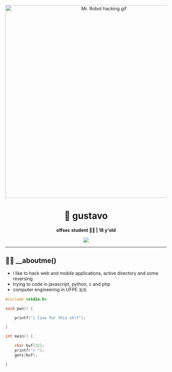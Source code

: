 <p align="center">
  <img src="https://media0.giphy.com/media/v1.Y2lkPTc5MGI3NjExY2FsYjMxMmptdTl3cTNmYXJrZnRyNHk0bHVwdWV6dnBncTJ5Y2RzNCZlcD12MV9pbnRlcm5hbF9naWZfYnlfaWQmY3Q9Zw/l41lXGxBwXYFcJoJ2/giphy.gif" width="600px" alt="Mr. Robot hacking gif"/>
</p>

<h1 align="center">👾 gustavo</h1>

<p align="center">
  <b>offsec student 👨‍💻 | 18 y'old</b>
</p>

<p align="center">
  <img src="https://img.shields.io/badge/status-hacking%20the%20planet-red?style=flat-square&logo=gnu-bash&logoColor=white" />
</p>

---

## 🐱‍👤 __aboutme()

- i like to hack web and mobile applications, active directory and some reversing
- trying to code in javascript, python, c and php
- computer engineering in UFPE 🇧🇷 



```c
#include <stdio.h>

void pwn() {

    printf("i live for this sh!t");

}

int main() {

    char buf[32];
    printf("> ");
    gets(buf);

}
```
